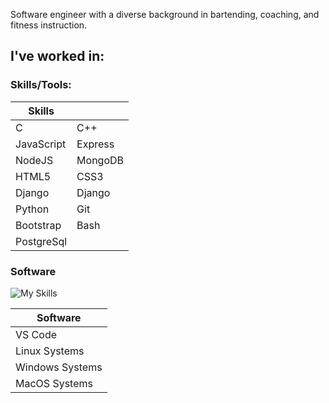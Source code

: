 Software engineer with a diverse background in bartending, coaching, and fitness instruction.


## I've worked in:

### Skills/Tools:

| Skills     |            |
| ---------- | --------   |
| C          | C++        |
| JavaScript | Express    |
| NodeJS     | MongoDB    |
| HTML5      | CSS3       |
| Django     | Django     |
| Python     | Git        |
| Bootstrap  | Bash       |
| PostgreSql |

### Software

![My Skills](https://skillicons.dev/icons?i=vscode,postman,django)

| Software             |     
| -------------------- | 
| VS Code              |     
| Linux Systems        |     
| Windows Systems      |     
| MacOS Systems        |     
